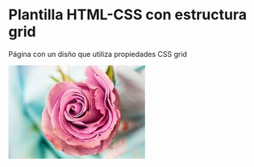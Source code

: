 # Plantilla HTML-CSS con estructura grid

Página con un disño que utiliza propiedades CSS grid

![Plabtilla de la estructura de la página](img/Plantilla.png)
